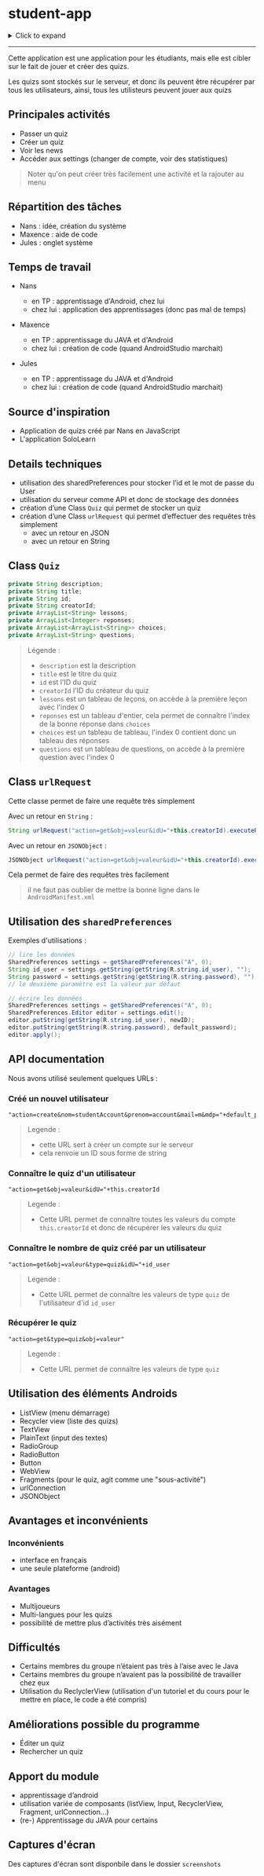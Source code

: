 # student-app

<details>
<summary>Click to expand</summary>

- [Principales activités](#principales-activités)
- [Répartition des tâches](#répartition-des-tâches)
- [Temps de travail](#temps-de-travail)
- [Source d'inspiration](#source-dinspiration)
- [Details techniques](#details-techniques)
- [Class `Quiz`](#class-quiz)
- [Class `urlRequest`](#class-urlrequest)
- [Utilisation des `sharedPreferences`](#utilisation-des-sharedpreferences)
- [API documentation](#api-documentation)
  - [Créé un nouvel utilisateur](#créé-un-nouvel-utilisateur)
  - [Connaître le quiz d'un utilisateur](#connaître-le-quiz-dun-utilisateur)
  - [Connaître le nombre de quiz créé par un utilisateur](#connaître-le-nombre-de-quiz-créé-par-un-utilisateur)
  - [Récupérer le quiz](#récupérer-le-quiz)
- [Utilisation des éléments Androids](#utilisation-des-éléments-androids)
- [Avantages et inconvénients](#avantages-et-inconvénients)
  - [Inconvénients](#inconvénients)
  - [Avantages](#avantages)
- [Difficultés](#difficultés)
- [Améliorations possible du programme](#améliorations-possible-du-programme)
- [Apport du module](#apport-du-module)
- [Captures d'écran](#captures-décran)

</details>

---

Cette application est une application pour les étudiants, mais elle est cibler sur le fait de jouer et créer des quizs.

Les quizs sont stockés sur le serveur, et donc ils peuvent être récupérer par tous les utilisateurs, ainsi, tous les utilisteurs peuvent jouer aux quizs

## Principales activités

- Passer un quiz
- Créer un quiz
- Voir les news
- Accéder aux settings (changer de compte, voir des statistiques)

> Noter qu'on peut créer très facilement une activité et la rajouter au menu

## Répartition des tâches

- Nans : idée, création du système
- Maxence : aide de code
- Jules : onglet système

## Temps de travail

- Nans
  - en TP : apprentissage d'Android, chez lui
  - chez lui : application des apprentissages (donc pas mal de temps)

- Maxence
  - en TP : apprentissage du JAVA et d'Android
  - chez lui : création de code (quand AndroidStudio marchait)
- Jules
  - en TP : apprentissage du JAVA et d'Android
  - chez lui : création de code (quand AndroidStudio marchait)

## Source d'inspiration

- Application de quizs créé par Nans en JavaScript
- L'application SoloLearn

## Details techniques

- utilisation des sharedPreferences pour stocker l’id et le mot de passe du User
- utilisation du serveur comme API et donc de stockage des données
- création d’une Class `Quiz` qui permet de stocker un quiz
- création d’une Class `urlRequest` qui permet d’effectuer des requêtes très simplement
  - avec un retour en JSON
  - avec un retour en String

## Class `Quiz`

```java
private String description;
private String title;
private String id;
private String creatorId;
private ArrayList<String> lessons;
private ArrayList<Integer> reponses;
private ArrayList<ArrayList<String>> choices;
private ArrayList<String> questions;
```

> Légende :
>
> - `description` est la description
> - `title` est le titre du quiz
> - `id` est l'ID du quiz
> - `creatorId` l'ID du créateur du quiz
> - `lessons` est un tableau de leçons, on accède à la première leçon avec l'index 0
> - `reponses` est un tableau d'entier, cela permet de connaître l'index de la bonne réponse dans `choices`
> - `choices` est un tableau de tableau, l'index 0 contient donc un tableau des réponses
> - `questions` est un tableau de questions, on accède à la première question avec l'index 0

## Class `urlRequest`

Cette classe permet de faire une requête très simplement

Avec un retour en `String` :

```java
String urlRequest("action=get&obj=valeur&idU="+this.creatorId).executeRequest();
```

Avec un retour en `JSONObject` :

```java
JSONObject urlRequest("action=get&obj=valeur&idU="+this.creatorId).executeRequestJSON();
```

Cela permet de faire des requêtes très facilement

> il ne faut pas oublier de mettre la bonne ligne dans le `AndroidManifest.xml`

## Utilisation des `sharedPreferences`

Exemples d'utilisations :

```java
// lire les données
SharedPreferences settings = getSharedPreferences("A", 0);
String id_user = settings.getString(getString(R.string.id_user), "");
String password = settings.getString(getString(R.string.password), "");
// le deuxième paramêtre est la valeur par défaut
```

```java
// écrire les données
SharedPreferences settings = getSharedPreferences("A", 0);
SharedPreferences.Editor editor = settings.edit();
editor.putString(getString(R.string.id_user), newID);
editor.putString(getString(R.string.password), default_password);
editor.apply();
```

## API documentation

Nous avons utilisé seulement quelques URLs :

### Créé un nouvel utilisateur

```url
"action=create&nom=studentAccount&prenom=account&mail=m&mdp="+default_password
```

> Legende :
>
> - cette URL sert à créer un compte sur le serveur
> - cela renvoie un ID sous forme de string

### Connaître le quiz d'un utilisateur

```url
"action=get&obj=valeur&idU="+this.creatorId
```

> Legende :
>
> - Cette URL permet de connaître toutes les valeurs du compte `this.creatorId` et donc de récupérer les valeurs du quiz

### Connaître le nombre de quiz créé par un utilisateur

```url
"action=get&obj=valeur&type=quiz&idU="+id_user
```

> Legende :
>
> - Cette URL permet de connaître les valeurs de type `quiz` de l'utilisateur d'id `id_user`

### Récupérer le quiz

```url
"action=get&type=quiz&obj=valeur"
```

> Legende :
>
> - Cette URL permet de connaître les valeurs de type `quiz`

## Utilisation des éléments Androids

- ListView (menu démarrage)
- Recycler view (liste des quizs)
- TextView
- PlainText (input des textes)
- RadioGroup
- RadioButton
- Button
- WebView
- Fragments (pour le quiz, agit comme une "sous-activité")
- urlConnection
- JSONObject

## Avantages et inconvénients

### Inconvénients

- interface en français
- une seule plateforme (android)

### Avantages

- Multijoueurs
- Multi-langues pour les quizs
- possibilité de mettre plus d’activités très aisément

## Difficultés

- Certains membres du groupe n’étaient pas très à l’aise avec le Java
- Certains membres du groupe n’avaient pas la possibilité de travailler chez eux
- Utilisation du ReclyclerView (utilisation d'un tutoriel et du cours pour le mettre en place, le code a été compris)

## Améliorations possible du programme

- Éditer un quiz
- Rechercher un quiz

## Apport du module

- apprentissage d’android
- utilisation variée de composants (listView, Input, RecyclerView, Fragment, urlConnection…)
- (re-) Apprentissage du JAVA  pour certains

## Captures d'écran

Des captures d'écran sont disponbile dans le dossier `screenshots`
